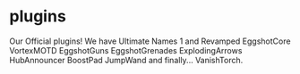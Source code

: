 # plugins
Our Official plugins!
We have
Ultimate Names 1 and Revamped
EggshotCore
VortexMOTD
EggshotGuns
EggshotGrenades
ExplodingArrows
HubAnnouncer
BoostPad
JumpWand
and finally... VanishTorch.

